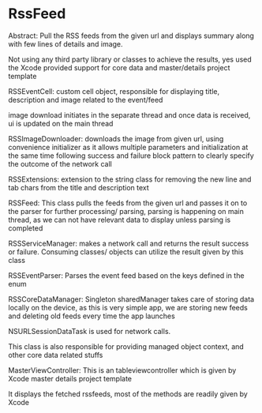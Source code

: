 # RssFeed

Abstract: Pull the RSS feeds from the given url and displays summary along with few lines of details and image.

Not using any third party library or classes to achieve the results, yes used the Xcode provided support for core data and master/details project template

RSSEventCell: custom cell object, responsible for displaying title, description and image related to the event/feed

image download initiates in the separate thread and once data is received, ui is updated on the main thread 

RSSImageDownloader: downloads the image from given url, using convenience initializer as it allows multiple parameters and initialization at the same time following success and failure block pattern to clearly specify the outcome of the network call

RSSExtensions: extension to the string class for removing the new line and tab chars from the title and description text

RSSFeed: This class pulls the feeds from the given url and passes it on to the parser for further processing/ parsing, parsing is happening on main thread, as we can not have relevant data to display unless parsing is completed

RSSServiceManager: makes a network call and returns the result success or failure. Consuming classes/ objects can utilize the result given by this class

RSSEventParser: Parses the event feed based on the keys defined in the enum

RSSCoreDataManager: Singleton sharedManager takes care of storing data locally on the device, as this is very simple app, we are storing new feeds and deleting old feeds every time the app launches

NSURLSessionDataTask is used for network calls.


This class is also responsible for providing managed object context, and other core data related stuffs

MasterViewController: This is an tableviewcontroller which is given by Xcode master details project template

It displays the fetched rssfeeds, most of the methods are readily given by Xcode



